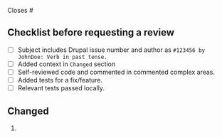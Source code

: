Closes #

## Checklist before requesting a review

- [ ] Subject includes Drupal issue number and author as `#123456 by JohnDoe: Verb in past tense.`
- [ ] Added context in `Changed` section
- [ ] Self-reviewed code and commented in commented complex areas.
- [ ] Added tests for a fix/feature.
- [ ] Relevant tests passed locally.

## Changed

1.
